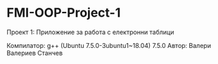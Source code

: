 # FMI-OOP-Project-1
Проект 1: Приложение за работа с електронни таблици

Компилатор: g++ (Ubuntu 7.5.0-3ubuntu1~18.04) 7.5.0
Автор: Валери Валериев Станчев
